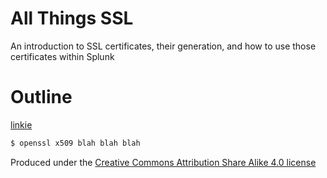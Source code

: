 All Things SSL
==============

An introduction to SSL certificates, their generation, and how to use those certificates within Splunk

Outline
=========

[linkie](why.md#tangent-1)


```bash
$ openssl x509 blah blah blah
```
Produced under the [Creative Commons Attribution Share Alike 4.0 license](https://creativecommons.org/licenses/by-sa/4.0/legalcode.txt)
